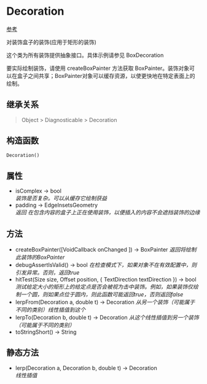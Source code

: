 # Decoration

[参考](https://api.flutter.dev/flutter/painting/Decoration-class.html)

对装饰盒子的装饰(应用于矩形的装饰)

这个类为所有装饰提供抽象接口。具体示例请参见 BoxDecoration

要实际绘制装饰，请使用 createBoxPainter 方法获取 BoxPainter。装饰对象可以在盒子之间共享；BoxPainter对象可以缓存资源，以使更快地在特定表面上的绘制。

## 继承关系

> Object > Diagnosticable > Decoration

## 构造函数

```dart
Decoration()
```

## 属性

- isComplex → bool  
  *装饰是否复杂。可以从缓存它绘制获益*
- padding → EdgeInsetsGeometry  
  *返回 在包含内容的盒子上正在使用装饰，以便插入的内容不会遮挡装饰的边缘*

## 方法

- createBoxPainter([VoidCallback onChanged ]) → BoxPainter
  *返回将绘制此装饰的BoxPainter*
- debugAssertIsValid() → bool
  *在检查模式下，如果对象不在有效配置中，则引发异常。否则，返回true*
- hitTest(Size size, Offset position, { TextDirection textDirection }) → bool
  *测试给定大小的矩形上的给定点是否会被视为击中装饰。例如，如果装饰仅绘制一个圆，则如果点位于圆内，则此函数可能返回true，否则返回false*
- lerpFrom(Decoration a, double t) → Decoration
  *从另一个装饰（可能属于不同的类别）线性插值到这个*
- lerpTo(Decoration b, double t) → Decoration
  *从这个线性插值到另一个装饰（可能属于不同的类别）*
- toStringShort() → String

## 静态方法

- lerp(Decoration a, Decoration b, double t) → Decoration  
  *线性插值*
